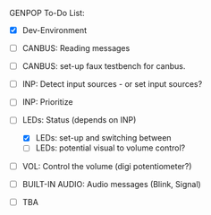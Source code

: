 GENPOP To-Do List:

- [x] Dev-Environment
- [ ] CANBUS: Reading messages
- [ ] CANBUS: set-up faux testbench for canbus.

- [ ] INP: Detect input sources - or set input sources?
- [ ] INP: Prioritize

- [ ] LEDs: Status (depends on INP)
    - [x] LEDs: set-up and switching between
    - [ ] LEDs: potential visual to volume control?

- [ ] VOL: Control the volume (digi potentiometer?)
- [ ] BUILT-IN AUDIO: Audio messages (Blink, Signal)

- [ ] TBA


